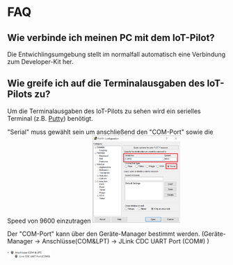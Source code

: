 FAQ
==========

Wie verbinde ich meinen PC mit dem IoT-Pilot?
----------
Die Entwichlingsumgebung stellt im normalfall automatisch eine Verbindung zum Developer-Kit her.

Wie greife ich auf die Terminalausgaben des IoT-Pilots zu?
----------
Um die Terminalausgaben des IoT-Pilots zu sehen wird ein serielles Terminal (z.B. [Putty](https://www.putty.org)) benötigt.

"Serial" muss gewählt sein um anschließend den "COM-Port" sowie die Speed von 9600 einzutragen
<img src="pics/puttyconfig.png" width="40%">

Der "COM-Port" kann über den Geräte-Manager bestimmt werden. (Geräte-Manager -> Anschlüsse(COM&LPT) -> JLink CDC UART Port (COM#) )
<p><img src="pics/geraetemanagercom.png" width="20%"></p>
